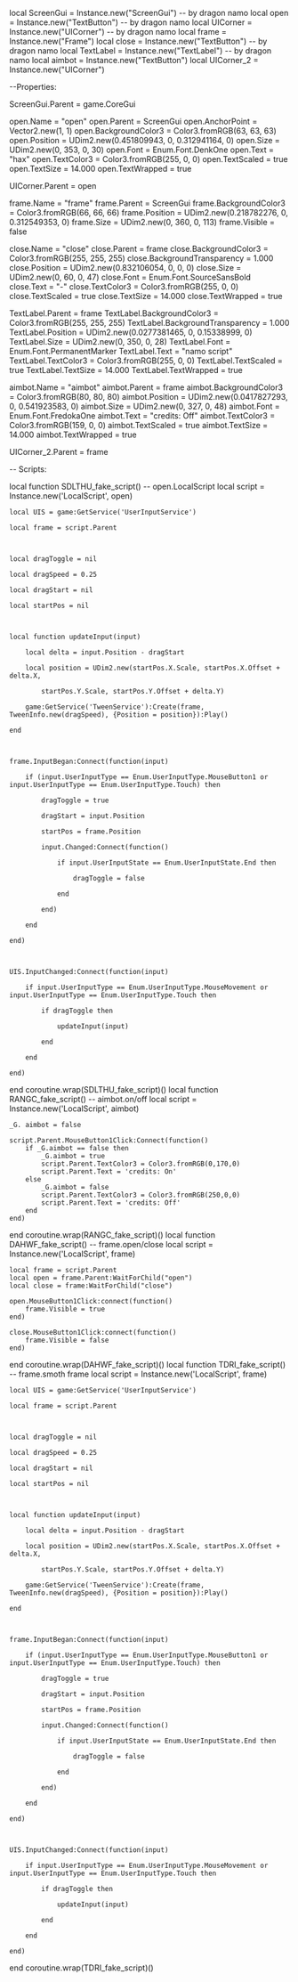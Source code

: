 local ScreenGui = Instance.new("ScreenGui") -- by dragon namo
local open = Instance.new("TextButton")     -- by dragon namo
local UICorner = Instance.new("UICorner")   -- by dragon namo
local frame = Instance.new("Frame")
local close = Instance.new("TextButton")    -- by dragon namo
local TextLabel = Instance.new("TextLabel") -- by dragon namo 
local aimbot = Instance.new("TextButton")
local UICorner_2 = Instance.new("UICorner")

--Properties:

ScreenGui.Parent = game.CoreGui

open.Name = "open"
open.Parent = ScreenGui
open.AnchorPoint = Vector2.new(1, 1)
open.BackgroundColor3 = Color3.fromRGB(63, 63, 63)
open.Position = UDim2.new(0.451809943, 0, 0.312941164, 0)
open.Size = UDim2.new(0, 353, 0, 30)
open.Font = Enum.Font.DenkOne
open.Text = "hax"
open.TextColor3 = Color3.fromRGB(255, 0, 0)
open.TextScaled = true
open.TextSize = 14.000
open.TextWrapped = true

UICorner.Parent = open

frame.Name = "frame"
frame.Parent = ScreenGui
frame.BackgroundColor3 = Color3.fromRGB(66, 66, 66)
frame.Position = UDim2.new(0.218782276, 0, 0.312549353, 0)
frame.Size = UDim2.new(0, 360, 0, 113)
frame.Visible = false

close.Name = "close"
close.Parent = frame
close.BackgroundColor3 = Color3.fromRGB(255, 255, 255)
close.BackgroundTransparency = 1.000
close.Position = UDim2.new(0.832106054, 0, 0, 0)
close.Size = UDim2.new(0, 60, 0, 47)
close.Font = Enum.Font.SourceSansBold
close.Text = "-"
close.TextColor3 = Color3.fromRGB(255, 0, 0)
close.TextScaled = true
close.TextSize = 14.000
close.TextWrapped = true

TextLabel.Parent = frame
TextLabel.BackgroundColor3 = Color3.fromRGB(255, 255, 255)
TextLabel.BackgroundTransparency = 1.000
TextLabel.Position = UDim2.new(0.0277381465, 0, 0.15338999, 0)
TextLabel.Size = UDim2.new(0, 350, 0, 28)
TextLabel.Font = Enum.Font.PermanentMarker
TextLabel.Text = "namo script"
TextLabel.TextColor3 = Color3.fromRGB(255, 0, 0)
TextLabel.TextScaled = true
TextLabel.TextSize = 14.000
TextLabel.TextWrapped = true

aimbot.Name = "aimbot"
aimbot.Parent = frame
aimbot.BackgroundColor3 = Color3.fromRGB(80, 80, 80)
aimbot.Position = UDim2.new(0.0417827293, 0, 0.541923583, 0)
aimbot.Size = UDim2.new(0, 327, 0, 48)
aimbot.Font = Enum.Font.FredokaOne
aimbot.Text = "credits: Off"
aimbot.TextColor3 = Color3.fromRGB(159, 0, 0)
aimbot.TextScaled = true
aimbot.TextSize = 14.000
aimbot.TextWrapped = true

UICorner_2.Parent = frame

-- Scripts:

local function SDLTHU_fake_script() -- open.LocalScript 
	local script = Instance.new('LocalScript', open)

	local UIS = game:GetService('UserInputService')

	local frame = script.Parent



	local dragToggle = nil

	local dragSpeed = 0.25

	local dragStart = nil

	local startPos = nil



	local function updateInput(input)

		local delta = input.Position - dragStart

		local position = UDim2.new(startPos.X.Scale, startPos.X.Offset + delta.X,

			startPos.Y.Scale, startPos.Y.Offset + delta.Y)

		game:GetService('TweenService'):Create(frame, TweenInfo.new(dragSpeed), {Position = position}):Play()

	end



	frame.InputBegan:Connect(function(input)

		if (input.UserInputType == Enum.UserInputType.MouseButton1 or input.UserInputType == Enum.UserInputType.Touch) then 

			dragToggle = true

			dragStart = input.Position

			startPos = frame.Position

			input.Changed:Connect(function()

				if input.UserInputState == Enum.UserInputState.End then

					dragToggle = false

				end

			end)

		end

	end)



	UIS.InputChanged:Connect(function(input)

		if input.UserInputType == Enum.UserInputType.MouseMovement or input.UserInputType == Enum.UserInputType.Touch then

			if dragToggle then

				updateInput(input)

			end

		end

	end)

end
coroutine.wrap(SDLTHU_fake_script)()
local function RANGC_fake_script() -- aimbot.on/off 
	local script = Instance.new('LocalScript', aimbot)

	_G. aimbot = false

	script.Parent.MouseButton1Click:Connect(function()
		if _G.aimbot == false then
			_G.aimbot = true
			script.Parent.TextColor3 = Color3.fromRGB(0,170,0)
			script.Parent.Text = 'credits: On'
		else
			_G.aimbot = false
			script.Parent.TextColor3 = Color3.fromRGB(250,0,0)
			script.Parent.Text = 'credits: Off'
		end
	end)
end
coroutine.wrap(RANGC_fake_script)()
local function DAHWF_fake_script() -- frame.open/close 
	local script = Instance.new('LocalScript', frame)

	local frame = script.Parent
	local open = frame.Parent:WaitForChild("open")
	local close = frame:WaitForChild("close")

	open.MouseButton1Click:connect(function()
		frame.Visible = true
	end)

	close.MouseButton1Click:connect(function()
		frame.Visible = false
	end)
end
coroutine.wrap(DAHWF_fake_script)()
local function TDRI_fake_script() -- frame.smoth frame 
	local script = Instance.new('LocalScript', frame)

	local UIS = game:GetService('UserInputService')

	local frame = script.Parent



	local dragToggle = nil

	local dragSpeed = 0.25

	local dragStart = nil

	local startPos = nil



	local function updateInput(input)

		local delta = input.Position - dragStart

		local position = UDim2.new(startPos.X.Scale, startPos.X.Offset + delta.X,

			startPos.Y.Scale, startPos.Y.Offset + delta.Y)

		game:GetService('TweenService'):Create(frame, TweenInfo.new(dragSpeed), {Position = position}):Play()

	end



	frame.InputBegan:Connect(function(input)

		if (input.UserInputType == Enum.UserInputType.MouseButton1 or input.UserInputType == Enum.UserInputType.Touch) then 

			dragToggle = true

			dragStart = input.Position

			startPos = frame.Position

			input.Changed:Connect(function()

				if input.UserInputState == Enum.UserInputState.End then

					dragToggle = false

				end

			end)

		end

	end)



	UIS.InputChanged:Connect(function(input)

		if input.UserInputType == Enum.UserInputType.MouseMovement or input.UserInputType == Enum.UserInputType.Touch then

			if dragToggle then

				updateInput(input)

			end

		end

	end)

end
coroutine.wrap(TDRI_fake_script)()
